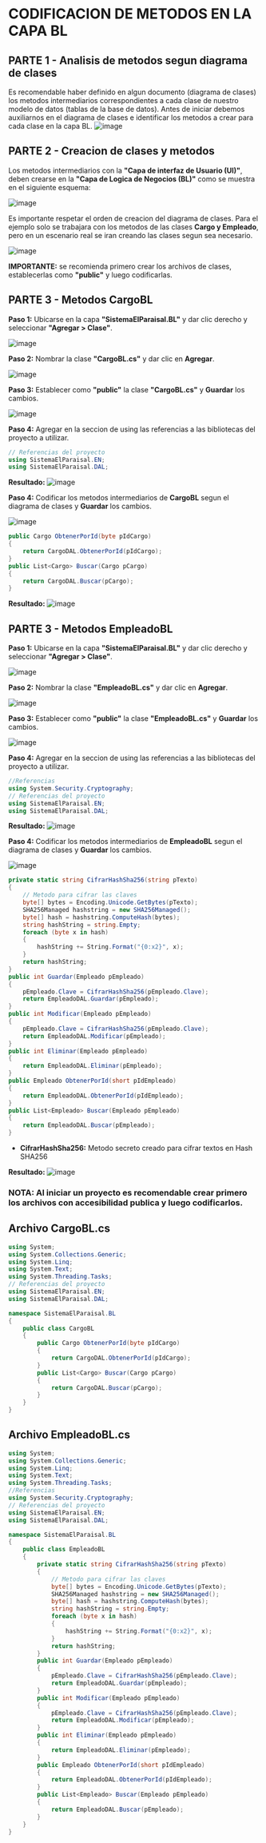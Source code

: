 # CODIFICACION DE METODOS EN LA CAPA BL

## PARTE 1 - Analisis de metodos segun diagrama de clases
Es recomendable haber definido en algun documento (diagrama de clases) los metodos intermediarios correspondientes a cada clase de nuestro modelo de datos (tablas de la base de datos). Antes de iniciar debemos auxiliarnos en el diagrama de clases e identificar los metodos a crear para cada clase en la capa BL.
![image](https://github.com/user-attachments/assets/b50c27ce-6abc-4d71-bbce-e5aa906673ca)

## PARTE 2 - Creacion de clases y metodos
Los metodos intermediarios con la **"Capa de interfaz de Usuario (UI)"**, deben crearse en la **"Capa de Logica de Negocios (BL)"** como se muestra en el siguiente esquema: 

![image](https://github.com/user-attachments/assets/f87d8242-b7fa-4357-b04f-e44b1ba6549f)

Es importante respetar el orden de creacion del diagrama de clases. Para el ejemplo solo se trabajara con los metodos  de las clases **Cargo y Empleado**, pero en un escenario real se iran creando las clases segun sea necesario.

![image](https://github.com/user-attachments/assets/dcc9bfd9-6e92-4574-aef8-4fd7b8580d91)

**IMPORTANTE:** se recomienda primero crear los archivos de clases, establecerlas como **"public"** y luego codificarlas.

## PARTE 3 - Metodos CargoBL
**Paso 1:** Ubicarse en la capa **"SistemaElParaisal.BL"** y dar clic derecho y seleccionar **"Agregar > Clase"**.

![image](https://github.com/user-attachments/assets/1c265857-26c3-483d-ac8a-e728617f1b10)

**Paso 2:** Nombrar la clase **"CargoBL.cs"** y dar clic en **Agregar**.

![image](https://github.com/user-attachments/assets/0ba0e329-a32a-46e6-8e43-4b5fd5dab681)

**Paso 3:** Establecer como **"public"** la clase **"CargoBL.cs"** y **Guardar** los cambios.

![image](https://github.com/user-attachments/assets/2283fed5-cb8f-4fef-a0c6-04a21bd46a9f)

**Paso 4:** Agregar en la seccion de using las referencias a las bibliotecas del proyecto a utilizar.

```csharp
// Referencias del proyecto
using SistemaElParaisal.EN;
using SistemaElParaisal.DAL;
```
**Resultado:**
![image](https://github.com/user-attachments/assets/33095c68-2fca-46d5-b002-a29092106eac)

**Paso 4:** Codificar los metodos intermediarios de **CargoBL** segun el diagrama de clases y **Guardar** los cambios.

![image](https://github.com/user-attachments/assets/4ee01977-4ec0-4b54-aa1d-5298ad77d3d6)

```csharp
public Cargo ObtenerPorId(byte pIdCargo)
{
    return CargoDAL.ObtenerPorId(pIdCargo);
}
public List<Cargo> Buscar(Cargo pCargo)
{
    return CargoDAL.Buscar(pCargo);
}
```

**Resultado:**
![image](https://github.com/user-attachments/assets/033dbeaa-c627-4c11-8a35-6da5ef22e600)

## PARTE 3 - Metodos EmpleadoBL
**Paso 1:** Ubicarse en la capa **"SistemaElParaisal.BL"** y dar clic derecho y seleccionar **"Agregar > Clase"**.

![image](https://github.com/user-attachments/assets/1c265857-26c3-483d-ac8a-e728617f1b10)

**Paso 2:** Nombrar la clase **"EmpleadoBL.cs"** y dar clic en **Agregar**.

![image](https://github.com/user-attachments/assets/d5c6794b-de84-447f-970e-b7e21532e0b0)

**Paso 3:** Establecer como **"public"** la clase **"EmpleadoBL.cs"** y **Guardar** los cambios.

![image](https://github.com/user-attachments/assets/d82d163f-572f-4be8-af69-7c1c5aa2b4c4)

**Paso 4:** Agregar en la seccion de using las referencias a las bibliotecas del proyecto a utilizar.

```csharp
//Referencias
using System.Security.Cryptography;
// Referencias del proyecto
using SistemaElParaisal.EN;
using SistemaElParaisal.DAL;
```
**Resultado:**
![image](https://github.com/user-attachments/assets/a5b31828-2be9-4d0e-b920-87d4cf8cee93)

**Paso 4:** Codificar los metodos intermediarios de **EmpleadoBL** segun el diagrama de clases y **Guardar** los cambios.

![image](https://github.com/user-attachments/assets/f5f35585-645f-45aa-8347-88327f4dc4ad)

```csharp
private static string CifrarHashSha256(string pTexto)
{
    // Metodo para cifrar las claves
    byte[] bytes = Encoding.Unicode.GetBytes(pTexto);
    SHA256Managed hashstring = new SHA256Managed();
    byte[] hash = hashstring.ComputeHash(bytes);
    string hashString = string.Empty;
    foreach (byte x in hash)
    {
        hashString += String.Format("{0:x2}", x);
    }
    return hashString;
}
public int Guardar(Empleado pEmpleado)
{
    pEmpleado.Clave = CifrarHashSha256(pEmpleado.Clave);
    return EmpleadoDAL.Guardar(pEmpleado);
}
public int Modificar(Empleado pEmpleado)
{
    pEmpleado.Clave = CifrarHashSha256(pEmpleado.Clave);
    return EmpleadoDAL.Modificar(pEmpleado);
}
public int Eliminar(Empleado pEmpleado)
{
    return EmpleadoDAL.Eliminar(pEmpleado);
}
public Empleado ObtenerPorId(short pIdEmpleado)
{
    return EmpleadoDAL.ObtenerPorId(pIdEmpleado);
}
public List<Empleado> Buscar(Empleado pEmpleado)
{
    return EmpleadoDAL.Buscar(pEmpleado);
}
```
- **CifrarHashSha256:** Metodo secreto creado para cifrar textos en Hash SHA256

**Resultado:**
![image](https://github.com/user-attachments/assets/89f5c14f-a1b8-45e6-8a87-962c7ad3d4cb)

### **NOTA:** Al iniciar un proyecto es recomendable crear primero los archivos con accesibilidad publica y luego codificarlos. 

## Archivo **CargoBL.cs**
```csharp
using System;
using System.Collections.Generic;
using System.Linq;
using System.Text;
using System.Threading.Tasks;
// Referencias del proyecto
using SistemaElParaisal.EN;
using SistemaElParaisal.DAL;

namespace SistemaElParaisal.BL
{
    public class CargoBL
    {
        public Cargo ObtenerPorId(byte pIdCargo)
        {
            return CargoDAL.ObtenerPorId(pIdCargo);
        }
        public List<Cargo> Buscar(Cargo pCargo)
        {
            return CargoDAL.Buscar(pCargo);
        }
    }
}
```

## Archivo **EmpleadoBL.cs**
```csharp
using System;
using System.Collections.Generic;
using System.Linq;
using System.Text;
using System.Threading.Tasks;
//Referencias
using System.Security.Cryptography;
// Referencias del proyecto
using SistemaElParaisal.EN;
using SistemaElParaisal.DAL;

namespace SistemaElParaisal.BL
{
    public class EmpleadoBL
    {
        private static string CifrarHashSha256(string pTexto)
        {
            // Metodo para cifrar las claves
            byte[] bytes = Encoding.Unicode.GetBytes(pTexto);
            SHA256Managed hashstring = new SHA256Managed();
            byte[] hash = hashstring.ComputeHash(bytes);
            string hashString = string.Empty;
            foreach (byte x in hash)
            {
                hashString += String.Format("{0:x2}", x);
            }
            return hashString;
        }
        public int Guardar(Empleado pEmpleado)
        {
            pEmpleado.Clave = CifrarHashSha256(pEmpleado.Clave);
            return EmpleadoDAL.Guardar(pEmpleado);
        }
        public int Modificar(Empleado pEmpleado)
        {
            pEmpleado.Clave = CifrarHashSha256(pEmpleado.Clave);
            return EmpleadoDAL.Modificar(pEmpleado);
        }
        public int Eliminar(Empleado pEmpleado)
        {
            return EmpleadoDAL.Eliminar(pEmpleado);
        }
        public Empleado ObtenerPorId(short pIdEmpleado)
        {
            return EmpleadoDAL.ObtenerPorId(pIdEmpleado);
        }
        public List<Empleado> Buscar(Empleado pEmpleado)
        {
            return EmpleadoDAL.Buscar(pEmpleado);
        }
    }
}
```
